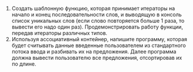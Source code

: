 1. Создать шаблонную функцию, которая принимает итераторы на начало и конец последовательности слов,
и выводящую в консоль список уникальных слов (если слово повторяется больше 1 раза, то вывести его надо один раз). 
Продемонстрировать работу функции, передав итераторы различных типов.
2. Используя ассоциативный контейнер, напишите программу, которая будет считывать данные введенные пользователем из стандартного потока ввода и 
разбивать их на предложения. Далее программа должна вывести пользователю все предложения, отсортировав их по длине.
